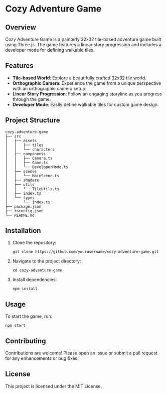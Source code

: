 # Cozy Adventure Game

## Overview
Cozy Adventure Game is a painterly 32x32 tile-based adventure game built using Three.js. The game features a linear story progression and includes a developer mode for defining walkable tiles.

## Features
- **Tile-based World**: Explore a beautifully crafted 32x32 tile world.
- **Orthographic Camera**: Experience the game from a unique perspective with an orthographic camera setup.
- **Linear Story Progression**: Follow an engaging storyline as you progress through the game.
- **Developer Mode**: Easily define walkable tiles for custom game design.

## Project Structure
```
cozy-adventure-game
├── src
│   ├── assets
│   │   ├── tiles
│   │   └── characters
│   ├── components
│   │   ├── Camera.ts
│   │   ├── Game.ts
│   │   └── DeveloperMode.ts
│   ├── scenes
│   │   └── MainScene.ts
│   ├── shaders
│   ├── utils
│   │   └── TileUtils.ts
│   ├── index.ts
│   └── types
│       └── index.ts
├── package.json
├── tsconfig.json
└── README.md
```

## Installation
1. Clone the repository:
   ```
   git clone https://github.com/yourusername/cozy-adventure-game.git
   ```
2. Navigate to the project directory:
   ```
   cd cozy-adventure-game
   ```
3. Install dependencies:
   ```
   npm install
   ```

## Usage
To start the game, run:
```
npm start
```

## Contributing
Contributions are welcome! Please open an issue or submit a pull request for any enhancements or bug fixes.

## License
This project is licensed under the MIT License.